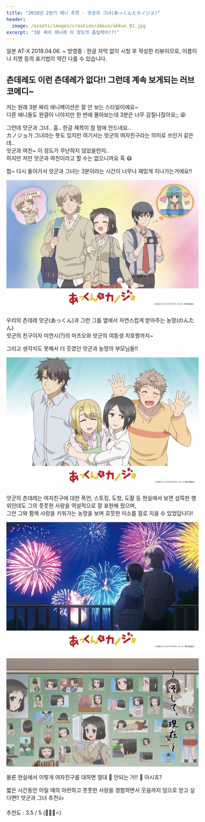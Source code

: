 ```yaml
---
title: "2018년 2분기 애니 추천 - 앗군과 그녀(あっくんとカノジョ)"
header:
  image: /assets/images/creation/akkun/akkun_01.jpg
excerpt: "3분 짜리 애니에 이 정도의 흡입력이!?!"
---
```


일본 AT-X 2018.04.06. ~ 방영중
: 한글 자막 없이 시청 후 작성한 리뷰이므로, 이름이나 지명 등의 표기법이 약간 다를 수 있습니다.

## 츤데레도 이런 츤데레가 없다!! 그런데 계속 보게되는 러브코메디~

저는 원래 3분 짜리 애니메이션은 잘 안 보는 스타일이에요~  
다른 애니들도 완결이 나야지만 한 번에 몰아보는데 3분은 너무 감질나잖아요;; :tired_face:

그런데 앗군과 그녀.. 흠.. 한글 제목이 참 맘에 안드네요..  
カノジョ가 그녀라는 뜻도 있지만 여기서는 앗군의 여자친구라는 의미로 쓰인거 같은데..  
앗군과 여친~ 이 정도가 무난하지 않았을런지..  
하지만 저만 앗군과 여친이라고 할 수는 없으니까요 흑 :mask:

헙~ 다시 돌아가서 앗군과 그녀는 3분이라는 시간이 너무나 재밌게 지나가는거에요!!

![등장인물](/assets/images/creation/akkun/akkun_02.jpg)

우리의 츤데레 앗군(あっくん)과 그런 그를 옆에서 자연스럽게 받아주는 농땅(のんたん)  
앗군의 친구이자 미연시(?)의 마츠오와 앗군의 여동생 치호짱까지~

그리고 생각지도 못해서 더 웃겼던 앗군과 농땅의 부모님들!!

![부모님](/assets/images/creation/akkun/akkun_03.jpg)

앗군의 츤데레는 여자친구에 대한 폭언, 스토킹, 도청, 도촬 등 현실에서 보면 섬뜩한 행위인데도 그의 풋풋한 사랑을 역설적으로 잘 표현해 줬으며,  
그런 그와 함께 사랑을 키워가는 농땅을 보며 흐믓한 미소를 절로 지을 수 있었답니다!

![하나비](/assets/images/creation/akkun/akkun_04.jpg)

![벽전체사진](/assets/images/creation/akkun/akkun_05.jpg)

물론 현실에서 이렇게 여자친구를 대하면 절대 :no_good: 안되는 거!! :no_good: 아시죠?  

짧은 시간동안 어릴 때의 아련하고 풋풋한 사랑을 경험하면서 웃음까지 덤으로 얻고 싶다면!! 앗군과 그녀 추천:thumbsup:

추천도 : 3.5 / 5 (:star2::star2::star2::star:)
